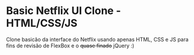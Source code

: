 # Basic Netflix UI Clone - HTML/CSS/JS

Clone basicão da interface do Netflix usando apenas HTML, CSS e JS para fins de revisão de FlexBox e o ~~quase finado~~ jQuery :)
